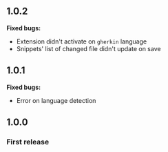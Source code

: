 ## 1.0.2

**Fixed bugs:**

* Extension didn't activate on `gherkin` language
* Snippets' list of changed file didn't update on save

## 1.0.1

**Fixed bugs:**

* Error on language detection

## 1.0.0

### First release
